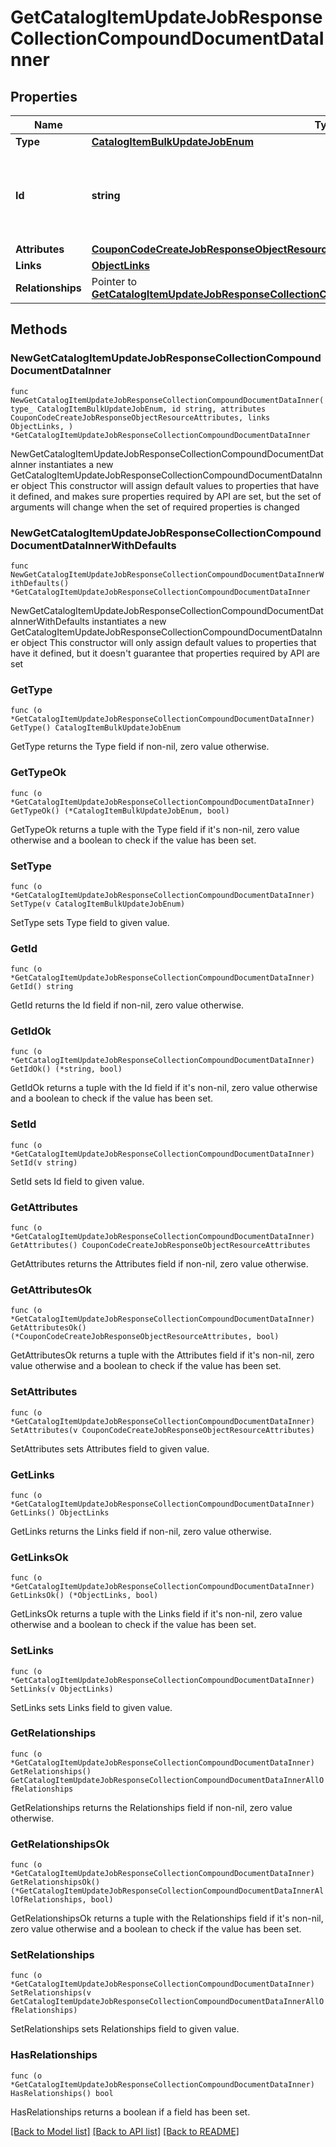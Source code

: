 # GetCatalogItemUpdateJobResponseCollectionCompoundDocumentDataInner

## Properties

Name | Type | Description | Notes
------------ | ------------- | ------------- | -------------
**Type** | [**CatalogItemBulkUpdateJobEnum**](CatalogItemBulkUpdateJobEnum.md) |  | 
**Id** | **string** | Unique identifier for retrieving the job. Generated by Klaviyo. | 
**Attributes** | [**CouponCodeCreateJobResponseObjectResourceAttributes**](CouponCodeCreateJobResponseObjectResourceAttributes.md) |  | 
**Links** | [**ObjectLinks**](ObjectLinks.md) |  | 
**Relationships** | Pointer to [**GetCatalogItemUpdateJobResponseCollectionCompoundDocumentDataInnerAllOfRelationships**](GetCatalogItemUpdateJobResponseCollectionCompoundDocumentDataInnerAllOfRelationships.md) |  | [optional] 

## Methods

### NewGetCatalogItemUpdateJobResponseCollectionCompoundDocumentDataInner

`func NewGetCatalogItemUpdateJobResponseCollectionCompoundDocumentDataInner(type_ CatalogItemBulkUpdateJobEnum, id string, attributes CouponCodeCreateJobResponseObjectResourceAttributes, links ObjectLinks, ) *GetCatalogItemUpdateJobResponseCollectionCompoundDocumentDataInner`

NewGetCatalogItemUpdateJobResponseCollectionCompoundDocumentDataInner instantiates a new GetCatalogItemUpdateJobResponseCollectionCompoundDocumentDataInner object
This constructor will assign default values to properties that have it defined,
and makes sure properties required by API are set, but the set of arguments
will change when the set of required properties is changed

### NewGetCatalogItemUpdateJobResponseCollectionCompoundDocumentDataInnerWithDefaults

`func NewGetCatalogItemUpdateJobResponseCollectionCompoundDocumentDataInnerWithDefaults() *GetCatalogItemUpdateJobResponseCollectionCompoundDocumentDataInner`

NewGetCatalogItemUpdateJobResponseCollectionCompoundDocumentDataInnerWithDefaults instantiates a new GetCatalogItemUpdateJobResponseCollectionCompoundDocumentDataInner object
This constructor will only assign default values to properties that have it defined,
but it doesn't guarantee that properties required by API are set

### GetType

`func (o *GetCatalogItemUpdateJobResponseCollectionCompoundDocumentDataInner) GetType() CatalogItemBulkUpdateJobEnum`

GetType returns the Type field if non-nil, zero value otherwise.

### GetTypeOk

`func (o *GetCatalogItemUpdateJobResponseCollectionCompoundDocumentDataInner) GetTypeOk() (*CatalogItemBulkUpdateJobEnum, bool)`

GetTypeOk returns a tuple with the Type field if it's non-nil, zero value otherwise
and a boolean to check if the value has been set.

### SetType

`func (o *GetCatalogItemUpdateJobResponseCollectionCompoundDocumentDataInner) SetType(v CatalogItemBulkUpdateJobEnum)`

SetType sets Type field to given value.


### GetId

`func (o *GetCatalogItemUpdateJobResponseCollectionCompoundDocumentDataInner) GetId() string`

GetId returns the Id field if non-nil, zero value otherwise.

### GetIdOk

`func (o *GetCatalogItemUpdateJobResponseCollectionCompoundDocumentDataInner) GetIdOk() (*string, bool)`

GetIdOk returns a tuple with the Id field if it's non-nil, zero value otherwise
and a boolean to check if the value has been set.

### SetId

`func (o *GetCatalogItemUpdateJobResponseCollectionCompoundDocumentDataInner) SetId(v string)`

SetId sets Id field to given value.


### GetAttributes

`func (o *GetCatalogItemUpdateJobResponseCollectionCompoundDocumentDataInner) GetAttributes() CouponCodeCreateJobResponseObjectResourceAttributes`

GetAttributes returns the Attributes field if non-nil, zero value otherwise.

### GetAttributesOk

`func (o *GetCatalogItemUpdateJobResponseCollectionCompoundDocumentDataInner) GetAttributesOk() (*CouponCodeCreateJobResponseObjectResourceAttributes, bool)`

GetAttributesOk returns a tuple with the Attributes field if it's non-nil, zero value otherwise
and a boolean to check if the value has been set.

### SetAttributes

`func (o *GetCatalogItemUpdateJobResponseCollectionCompoundDocumentDataInner) SetAttributes(v CouponCodeCreateJobResponseObjectResourceAttributes)`

SetAttributes sets Attributes field to given value.


### GetLinks

`func (o *GetCatalogItemUpdateJobResponseCollectionCompoundDocumentDataInner) GetLinks() ObjectLinks`

GetLinks returns the Links field if non-nil, zero value otherwise.

### GetLinksOk

`func (o *GetCatalogItemUpdateJobResponseCollectionCompoundDocumentDataInner) GetLinksOk() (*ObjectLinks, bool)`

GetLinksOk returns a tuple with the Links field if it's non-nil, zero value otherwise
and a boolean to check if the value has been set.

### SetLinks

`func (o *GetCatalogItemUpdateJobResponseCollectionCompoundDocumentDataInner) SetLinks(v ObjectLinks)`

SetLinks sets Links field to given value.


### GetRelationships

`func (o *GetCatalogItemUpdateJobResponseCollectionCompoundDocumentDataInner) GetRelationships() GetCatalogItemUpdateJobResponseCollectionCompoundDocumentDataInnerAllOfRelationships`

GetRelationships returns the Relationships field if non-nil, zero value otherwise.

### GetRelationshipsOk

`func (o *GetCatalogItemUpdateJobResponseCollectionCompoundDocumentDataInner) GetRelationshipsOk() (*GetCatalogItemUpdateJobResponseCollectionCompoundDocumentDataInnerAllOfRelationships, bool)`

GetRelationshipsOk returns a tuple with the Relationships field if it's non-nil, zero value otherwise
and a boolean to check if the value has been set.

### SetRelationships

`func (o *GetCatalogItemUpdateJobResponseCollectionCompoundDocumentDataInner) SetRelationships(v GetCatalogItemUpdateJobResponseCollectionCompoundDocumentDataInnerAllOfRelationships)`

SetRelationships sets Relationships field to given value.

### HasRelationships

`func (o *GetCatalogItemUpdateJobResponseCollectionCompoundDocumentDataInner) HasRelationships() bool`

HasRelationships returns a boolean if a field has been set.


[[Back to Model list]](../README.md#documentation-for-models) [[Back to API list]](../README.md#documentation-for-api-endpoints) [[Back to README]](../README.md)


